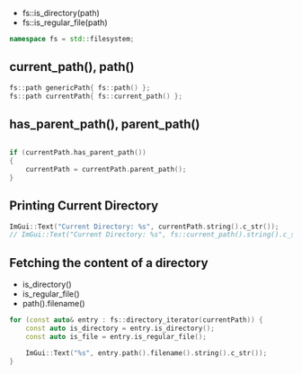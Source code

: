 - fs::is_directory(path)
- fs::is_regular_file(path)

```cpp
namespace fs = std::filesystem;
```

## current_path(), path()
```cpp
fs::path genericPath{ fs::path() };
fs::path currentPath{ fs::current_path() };
```

## has_parent_path(), parent_path()
```cpp

if (currentPath.has_parent_path())
{
	currentPath = currentPath.parent_path();
}
```

## Printing Current Directory
```cpp
ImGui::Text("Current Directory: %s", currentPath.string().c_str());
// ImGui::Text("Current Directory: %s", fs::current_path().string().c_str());
```

## Fetching the content of a directory
- is_directory()
- is_regular_file()
- path().filename()
```cpp
for (const auto& entry : fs::directory_iterator(currentPath)) {
	const auto is_directory = entry.is_directory();
	const auto is_file = entry.is_regular_file();

	ImGui::Text("%s", entry.path().filename().string().c_str());
}
```